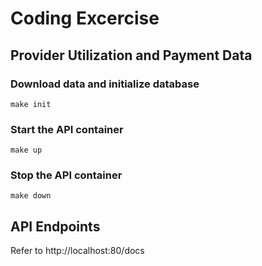 # Coding Excercise
## Provider Utilization and Payment Data

### Download data and initialize database
```
make init
```

### Start the API container
```
make up
```

### Stop the API container
```
make down
```

## API Endpoints
Refer to http://localhost:80/docs
